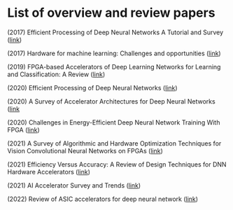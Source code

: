 
# List of overview and review papers

(2017) Efficient Processing of Deep Neural Networks A Tutorial and Survey ([link](https://arxiv.org/abs/1703.09039))

(2017) Hardware for machine learning: Challenges and opportunities ([link](https://ieeexplore.ieee.org/abstract/document/7993626))

(2019) FPGA-based Accelerators of Deep Learning Networks for Learning and Classification: A Review ([link](https://arxiv.org/abs/1901.00121))

(2020) Efficient Processing of Deep Neural Networks ([link](https://www.morganclaypoolpublishers.com/catalog_Orig/product_info.php?products_id=1530))

(2020) A Survey of Accelerator Architectures for Deep Neural Networks ([link](https://www.sciencedirect.com/science/article/pii/S2095809919306356)

(2020) Challenges in Energy-Efficient Deep Neural Network Training With FPGA ([link](https://openaccess.thecvf.com/content_CVPRW_2020/papers/w28/Tao_Challenges_in_Energy-Efficient_Deep_Neural_Network_Training_With_FPGA_CVPRW_2020_paper.pdf))

(2021) A Survey of Algorithmic and Hardware Optimization Techniques for Vision Convolutional Neural Networks on FPGAs ([link](https://link.springer.com/article/10.1007/s11063-021-10458-1))

(2021) Efficiency Versus Accuracy: A Review of Design Techniques for DNN Hardware Accelerators ([link](https://ieeexplore.ieee.org/abstract/document/9318996))

(2021) AI Accelerator Survey and Trends ([link](https://ieeexplore.ieee.org/abstract/document/9622867))

(2022) Review of ASIC accelerators for deep neural network ([link](https://www.sciencedirect.com/science/article/abs/pii/S0141933122000163))
